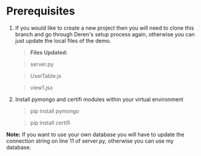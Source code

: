 # Prerequisites
1. If you would like to create a new project then you will need to clone this branch and go through Deren's setup process again, otherwise you can just update the local files of the demo.
	> **Files Updated:**
 
	> server.py
 
	> UserTable.js
 
	> view1.jsx
3. Install pymongo and certifi modules within your virtual environment
	> pip install pymongo  
	
	> pip install certifi

**Note:**  If you want to use your own database you will have to update the connection string on line 11 of server.py, otherwise you can use my database.
